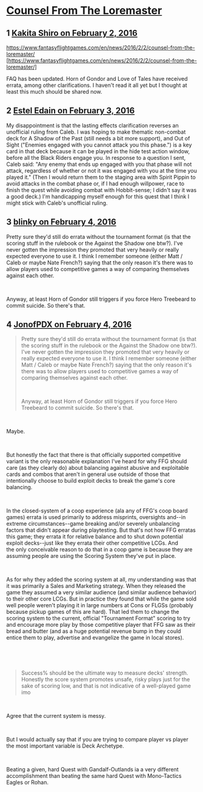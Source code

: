 # [Counsel From The Loremaster](https://community.fantasyflightgames.com/topic/201190-counsel-from-the-loremaster/)

## 1 [Kakita Shiro on February 2, 2016](https://community.fantasyflightgames.com/topic/201190-counsel-from-the-loremaster/?do=findComment&comment=2028181)

https://www.fantasyflightgames.com/en/news/2016/2/2/counsel-from-the-loremaster/ [https://www.fantasyflightgames.com/en/news/2016/2/2/counsel-from-the-loremaster/]

FAQ has been updated. Horn of Gondor and Love of Tales have received errata, among other clarifications. I haven't read it all yet but I thought at least this much should be shared now.

## 2 [Estel Edain on February 3, 2016](https://community.fantasyflightgames.com/topic/201190-counsel-from-the-loremaster/?do=findComment&comment=2029517)

My disappointment is that the lasting effects clarification reverses an unofficial ruling from Caleb. I was hoping to make thematic non-combat deck for A Shadow of the Past (still needs a bit more support), and Out of Sight ("Enemies engaged with you cannot attack you this phase.") is a key card in that deck because it can be played in the hide test action window, before all the Black Riders engage you. In response to a question I sent, Caleb said: "Any enemy that ends up engaged with you that phase will not attack, regardless of whether or not it was engaged with you at the time you played it." (Then I would return them to the staging area with Spirit Pippin to avoid attacks in the combat phase or, if I had enough willpower, race to finish the quest while avoiding combat with Hobbit-sense; I didn't say it was a good deck.) I'm handicapping myself enough for this quest that I think I might stick with Caleb's unofficial ruling.

## 3 [blinky on February 4, 2016](https://community.fantasyflightgames.com/topic/201190-counsel-from-the-loremaster/?do=findComment&comment=2033344)

Pretty sure they'd still do errata without the tournament format (is that the scoring stuff in the rulebook or the Against the Shadow one btw?). I've never gotten the impression they promoted that very heavily or really expected everyone to use it. I think I remember someone (either Matt / Caleb or maybe Nate French?) saying that the only reason it's there was to allow players used to competitive games a way of comparing themselves against each other.

 

Anyway, at least Horn of Gondor still triggers if you force Hero Treebeard to commit suicide. So there's that.

## 4 [JonofPDX on February 4, 2016](https://community.fantasyflightgames.com/topic/201190-counsel-from-the-loremaster/?do=findComment&comment=2033576)

> Pretty sure they'd still do errata without the tournament format (is that the scoring stuff in the rulebook or the Against the Shadow one btw?). I've never gotten the impression they promoted that very heavily or really expected everyone to use it. I think I remember someone (either Matt / Caleb or maybe Nate French?) saying that the only reason it's there was to allow players used to competitive games a way of comparing themselves against each other.
> 
>  
> 
> Anyway, at least Horn of Gondor still triggers if you force Hero Treebeard to commit suicide. So there's that.

 

Maybe.

 

But honestly the fact that there is that officially supported competitive variant is the only reasonable explanation I've heard for why FFG should care (as they clearly do) about balancing against abusive and exploitable cards and combos that aren't in general use outside of those that intentionally choose to build exploit decks to break the game's core balancing. 

 

In the closed-system of a coop experience (ala any of FFG's coop board games) errata is used primarily to address misprints, oversights and--in extreme circumstances--game breaking and/or severely unbalancing factors that didn't appear during playtesting. But that's not how FFG erratas this game; they errata it for relative balance and to shut down potential exploit decks--just like they errata their other competitive LCGs. And the only conceivable reason to do that in a coop game is because they are assuming people are using the Scoring System they've put in place. 

 

As for why they added the scoring system at all, my understanding was that it was primarily a Sales and Marketing strategy. When they released the game they assumed a very similar audience (and similar audience behavior) to their other core LCGs. But in practice they found that while the game sold well people weren't playing it in large numbers at Cons or FLGSs (probably because pickup games of this are hard). That led them to change the scoring system to the current, official "Tournament Format" scoring to try and encourage more play by those competitive player that FFG saw as their bread and butter (and as a huge potential revenue bump in they could entice them to play, advertise and evangelize the game in local stores). 

 

 

> Success% should be the ultimate way to measure decks' strength. Honestly the score system promotes unsafe, risky plays just for the sake of scoring low, and that is not indicative of a well-played game imo

 

Agree that the current system is messy. 

 

But I would actually say that if you are trying to compare player vs player the most important variable is Deck Archetype. 

 

Beating a given, hard Quest with Gandalf-Outlands ia a very different accomplishment than beating the same hard Quest with Mono-Tactics Eagles or Rohan.

